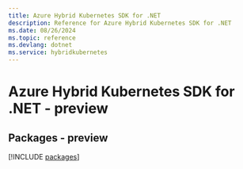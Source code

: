 ```yaml
---
title: Azure Hybrid Kubernetes SDK for .NET
description: Reference for Azure Hybrid Kubernetes SDK for .NET
ms.date: 08/26/2024
ms.topic: reference
ms.devlang: dotnet
ms.service: hybridkubernetes
---
```

# Azure Hybrid Kubernetes SDK for .NET - preview
## Packages - preview
[!INCLUDE [packages](hybrid-kubernetes-index.md)]